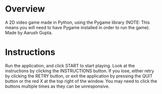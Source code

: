 # Overview
A 2D video game made in Python, using the Pygame library (NOTE: This means you will need to have Pygame installed in order to run the game). Made by Aarush Gupta.

# Instructions
Run the application, and click START to start playing. Look at the instructions by clicking the INSTRUCTIONS button. If you lose, either retry by clicking the RETRY button, or exit the application by pressing the QUIT button or the red X at the top right of the window. You may need to click the buttons multiple times as they can be unresponsive.

